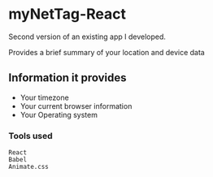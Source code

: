 # myNetTag-React

Second version of an existing app I developed.

Provides a brief summary of your location and device data

## Information it provides

- Your timezone
- Your current browser information
- Your Operating system

### Tools used

```
React
Babel
Animate.css

```
